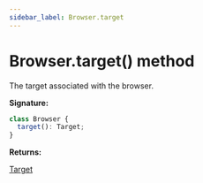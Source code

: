 ```yaml
---
sidebar_label: Browser.target
---
```


# Browser.target() method

The target associated with the browser.

**Signature:**

```typescript
class Browser {
  target(): Target;
}
```

**Returns:**

[Target](./puppeteer.target.md)

